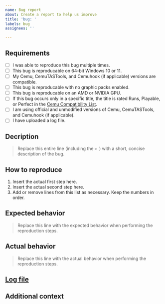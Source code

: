 ```yaml
---
name: Bug report
about: Create a report to help us improve
title: 'bug: '
labels: bug
assignees: ''

---
```


## Requirements

<!-- These are checkboxes. To check one, put an X inside the square brackets. -->
<!-- If any of these requirements are not met, the issue will be closed. -->
<!-- The log file is called log.txt and is located in the CemuTASTools installation folder, usually C:\Program Files\CemuTASTools. -->
<!-- To upload log.txt, upload it to Pastebin (https://pastebin.com). Set the paste to never expire, make it public or unlisted, and do not password protect it. -->
<!-- Insert the link in the provided section later in the form. -->
- [ ] I was able to reproduce this bug multiple times.
- [ ] This bug is reproducable on 64-bit Windows 10 or 11.
- [ ] My Cemu, CemuTASTools, and Cemuhook (if applicable) versions are compatible.
- [ ] This bug is reproducable with no graphic packs enabled.
- [ ] This bug is reproducable on an AMD or NVIDIA GPU.
- [ ] If this bug occurs only in a specific title, the title is rated Runs, Playable, or Perfect in the [Cemu Compatibility List](https://compat.cemu.info).
- [ ] I am using official and unmodified versions of Cemu, CemuTASTools, and Cemuhook (if applicable).
- [ ] I have uploaded a log file.

## Decription
> Replace this entire line (including the `> `) with a short, concise description of the bug.

## How to reproduce
1. Insert the actual first step here.
2. Insert the actual second step here.
3. Add or remove lines from this list as necessary. Keep the numbers in order.

## Expected behavior
> Replace this line with the expected behavior when performing the reproduction steps.

## Actual behavior
> Replace this line with the actual behavior when performing the reproduction steps.

<!-- Replace the link with the actual Pastebin link to your log file. -->
## [Log file](https://pastebin.com/foobar)

## Additional context
<!-- Add any other information that may be useful here. -->
<!-- Additional text may be typed directly in this section. -->
<!-- For screenshots or other images, upload the image to https://imgbb.com, open the viewer link, right click the image, and click "Copy image address". -->
<!-- Paste this link into this section in the format: ![](https://i.ibb.co/foobar). -->
<!-- For videos, upload the video to YouTube as a public or unlisted video, and insert the link in this format: <https://www.youtube.com/watch?v=foobar>. -->
